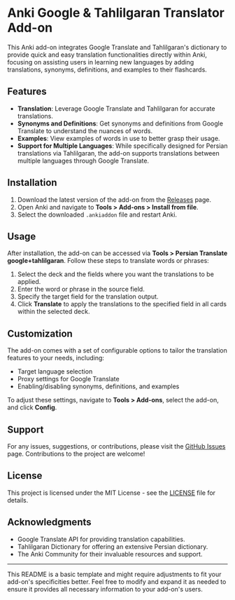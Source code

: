 # Anki Google & Tahlilgaran Translator Add-on

This Anki add-on integrates Google Translate and Tahlilgaran's dictionary to provide quick and easy translation functionalities directly within Anki, focusing on assisting users in learning new languages by adding translations, synonyms, definitions, and examples to their flashcards.

## Features

- **Translation**: Leverage Google Translate and Tahlilgaran for accurate translations.
- **Synonyms and Definitions**: Get synonyms and definitions from Google Translate to understand the nuances of words.
- **Examples**: View examples of words in use to better grasp their usage.
- **Support for Multiple Languages**: While specifically designed for Persian translations via Tahlilgaran, the add-on supports translations between multiple languages through Google Translate.

## Installation

1. Download the latest version of the add-on from the [Releases](#) page.
2. Open Anki and navigate to **Tools > Add-ons > Install from file**.
3. Select the downloaded `.ankiaddon` file and restart Anki.

## Usage

After installation, the add-on can be accessed via **Tools > Persian Translate google+tahlilgaran**. Follow these steps to translate words or phrases:

1. Select the deck and the fields where you want the translations to be applied.
2. Enter the word or phrase in the source field.
3. Specify the target field for the translation output.
4. Click **Translate** to apply the translations to the specified field in all cards within the selected deck.

## Customization

The add-on comes with a set of configurable options to tailor the translation features to your needs, including:

- Target language selection
- Proxy settings for Google Translate
- Enabling/disabling synonyms, definitions, and examples

To adjust these settings, navigate to **Tools > Add-ons**, select the add-on, and click **Config**.

## Support

For any issues, suggestions, or contributions, please visit the [GitHub Issues](#) page. Contributions to the project are welcome!

## License

This project is licensed under the MIT License - see the [LICENSE](LICENSE) file for details.

## Acknowledgments

- Google Translate API for providing translation capabilities.
- Tahlilgaran Dictionary for offering an extensive Persian dictionary.
- The Anki Community for their invaluable resources and support.

---

This README is a basic template and might require adjustments to fit your add-on's specificities better. Feel free to modify and expand it as needed to ensure it provides all necessary information to your add-on's users.
